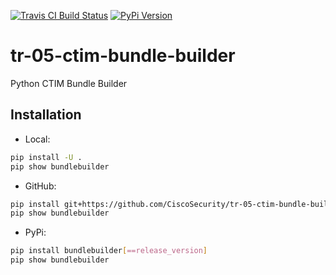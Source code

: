 [![Travis CI Build Status](https://travis-ci.com/CiscoSecurity/tr-05-ctim-bundle-builder.svg)](https://travis-ci.com/CiscoSecurity/tr-05-ctim-bundle-builder)
[![PyPi Version](https://img.shields.io/pypi/v/bundlebuilder.svg)](https://pypi.python.org/pypi/bundlebuilder)

# tr-05-ctim-bundle-builder

Python CTIM Bundle Builder

## Installation

* Local:

```bash
pip install -U .
pip show bundlebuilder
```

* GitHub:

```bash
pip install git+https://github.com/CiscoSecurity/tr-05-ctim-bundle-builder.git[@branch_name_or_release_version]
pip show bundlebuilder
```

* PyPi:

```bash
pip install bundlebuilder[==release_version]
pip show bundlebuilder
```

